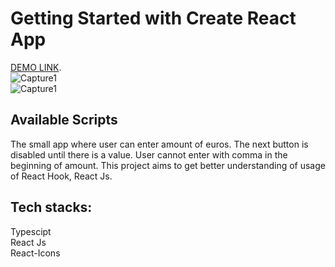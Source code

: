 # Getting Started with Create React App

[DEMO LINK](https://github.com/facebook/create-react-app). <br/>
![Capture1](https://user-images.githubusercontent.com/45687913/148896266-cabd4ebb-1ea5-4429-ad95-8ccb829f53f1.PNG)<br/>
![Capture1](https://user-images.githubusercontent.com/45687913/148904392-cbc51c63-ecab-4a87-9596-c987e51323d9.PNG)


## Available Scripts

The small app where user can enter amount of euros.
The next button is disabled until there is a value.
User cannot enter with comma in the beginning of amount.
This project aims to get better understanding of usage of React Hook, React Js.

## Tech stacks:

Typescipt<br/>
React Js<br/>
React-Icons<br/>
